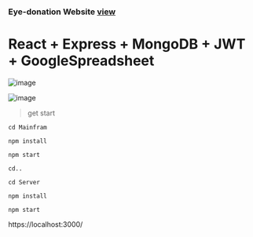 ### Eye-donation Website [view](https://owncodezs.github.io/Eyedonor/#/) ###

# React + Express + MongoDB + JWT + GoogleSpreadsheet

![image](https://user-images.githubusercontent.com/76097762/202711631-7b8228c0-1a4d-48dc-8611-721af1468421.png)


![image](https://user-images.githubusercontent.com/76097762/202712578-5a31b7ce-39b0-4daa-8493-e71dccb98c52.png)

>get start

    cd Mainfram
    
    npm install
    
    npm start 
    
    cd..

    cd Server

    npm install

    npm start

https://localhost:3000/
